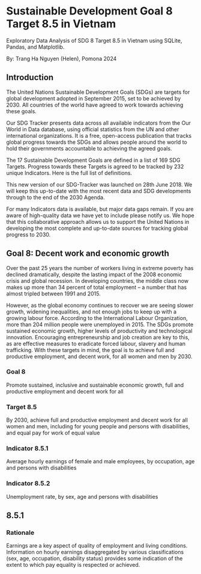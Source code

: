 # Sustainable Development Goal 8 Target 8.5 in Vietnam

Exploratory Data Analysis of SDG 8 Target 8.5 in Vietnam using SQLite, Pandas, and Matplotlib.

By: Trang Ha Nguyen (Helen), Pomona 2024

## Introduction

The United Nations Sustainable Development Goals (SDGs) are targets for global development adopted in September 2015, set to be achieved by 2030. All countries of the world have agreed to work towards achieving these goals.

Our SDG Tracker presents data across all available indicators from the Our World in Data database, using official statistics from the UN and other international organizations. It is a free, open-access publication that tracks global progress towards the SDGs and allows people around the world to hold their governments accountable to achieving the agreed goals.

The 17 Sustainable Development Goals are defined in a list of 169 SDG Targets. Progress towards these Targets is agreed to be tracked by 232 unique Indicators. Here is the full list of definitions.

This new version of our SDG-Tracker was launched on 28th June 2018. We will keep this up-to-date with the most recent data and SDG developments through to the end of the 2030 Agenda.

For many Indicators data is available, but major data gaps remain. If you are aware of high-quality data we have yet to include please notify us. We hope that this collaborative approach allows us to support the United Nations in developing the most complete and up-to-date sources for tracking global progress to 2030.

## Goal 8: Decent work and economic growth

Over the past 25 years the number of workers living in extreme poverty has declined dramatically, despite the lasting impact of the 2008 economic crisis and global recession. In developing countries, the middle class now makes up more than 34 percent of total employment – a number that has almost tripled between 1991 and 2015.

However, as the global economy continues to recover we are seeing slower growth, widening inequalities, and not enough jobs to keep up with a growing labour force. According to the International Labour Organization, more than 204 million people were unemployed in 2015.
The SDGs promote sustained economic growth, higher levels of productivity and technological innovation. Encouraging entrepreneurship and job creation are key to this, as are effective measures to eradicate forced labour, slavery and human trafficking. With these targets in mind, the goal is to achieve full and productive employment, and decent work, for all women and men by 2030.

### Goal 8
Promote sustained, inclusive and sustainable economic growth, full and productive employment and decent work for all

### Target 8.5
By 2030, achieve full and productive employment and decent work for all women and men, including for young people and persons with disabilities, and equal pay for work of equal value

### Indicator 8.5.1
Average hourly earnings of female and male employees, by occupation, age and persons with disabilities

### Indicator 8.5.2
Unemployment rate, by sex, age and persons with disabilities

## 8.5.1

### Rationale

Earnings are a key aspect of quality of employment and living conditions. Information on hourly earnings disaggregated by various classifications (sex, age, occupation, disability status) provides some indication of the extent to which pay equality is respected or achieved.
